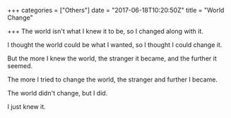 +++
categories = ["Others"]
date = "2017-06-18T10:20:50Z"
title = "World Change"

+++
The world isn't what I knew it to be, so I changed along with it.

I thought the world could be what I wanted, so I thought I could change it.

But the more I knew the world, the stranger it became, and the further it seemed.

The more I tried to change the world, the stranger and further I became.

The world didn't change, but I did.

I just knew it.